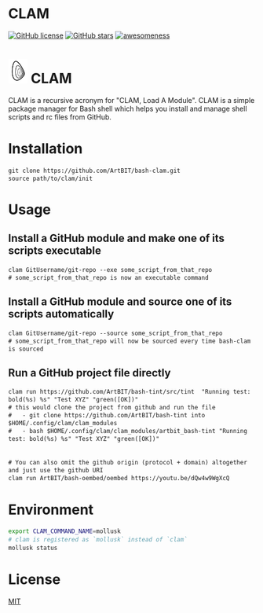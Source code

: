 # CLAM
[![GitHub license](https://img.shields.io/github/license/ArtBIT/bash-clam.svg)](https://github.com/ArtBIT/bash-clam) [![GitHub stars](https://img.shields.io/github/stars/ArtBIT/bash-clam.svg)](https://github.com/ArtBIT/bash-clam)  [![awesomeness](https://img.shields.io/badge/awesomeness-maximum-red.svg)](https://github.com/ArtBIT/bash-clam)

<h1><img src="/assets/clam.png" height="50"> CLAM</h1>

CLAM is a recursive acronym for "CLAM, Load A Module". CLAM is a simple package manager for Bash shell which helps you install and manage shell scripts and rc files from GitHub.

# Installation
```
git clone https://github.com/ArtBIT/bash-clam.git
source path/to/clam/init
```

# Usage
## Install a GitHub module and make one of its scripts executable
```
clam GitUsername/git-repo --exe some_script_from_that_repo
# some_script_from_that_repo is now an executable command
```
## Install a GitHub module and source one of its scripts automatically
```
clam GitUsername/git-repo --source some_script_from_that_repo
# some_script_from_that_repo will now be sourced every time bash-clam is sourced
```

## Run a GitHub project file directly
```
clam run https://github.com/ArtBIT/bash-tint/src/tint  "Running test: bold(%s) %s" "Test XYZ" "green([OK])"
# this would clone the project from github and run the file
#   - git clone https://github.com/ArtBIT/bash-tint into $HOME/.config/clam/clam_modules 
#   - bash $HOME/.config/clam/clam_modules/artbit_bash-tint "Running test: bold(%s) %s" "Test XYZ" "green([OK])"


# You can also omit the github origin (protocol + domain) altogether and just use the github URI
clam run ArtBIT/bash-oembed/oembed https://youtu.be/dQw4w9WgXcQ

```


# Environment
```bash
export CLAM_COMMAND_NAME=mollusk
# clam is registered as `mollusk` instead of `clam`
mollusk status
```

# License

[MIT](LICENSE.md)
